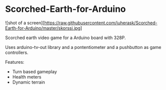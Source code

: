 # Scorched-Earth-for-Arduino

![shot of a screen][https://raw.githubusercontent.com/juherask/Scorched-Earth-for-Arduino/master/skorssi.jpg]

Scorched earth video game for a Arduino board with 328P.

Uses arduino-tv-out library and a pontentiometer and a pushbutton as game controllers.

Features:
* Turn based gameplay
* Health meters
* Dynamic terrain


